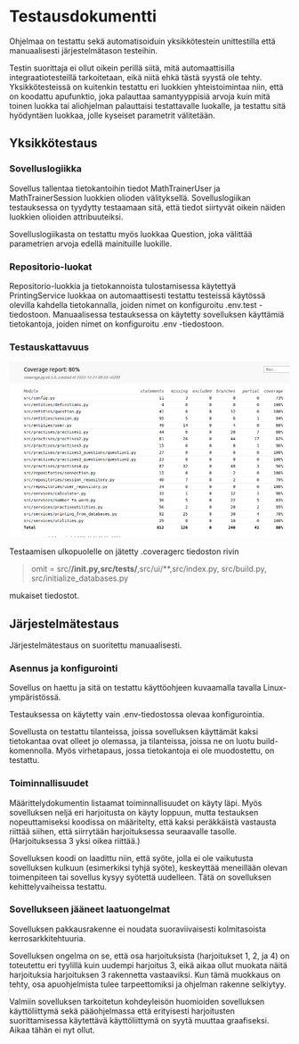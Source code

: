 # Testausdokumentti

Ohjelmaa on testattu sekä automatisoiduin yksikkötestein unittestilla että manuaalisesti järjestelmätason testeihin.

Testin suorittaja ei ollut oikein perillä siitä, mitä automaattisilla integraatiotesteillä tarkoitetaan, eikä niitä ehkä tästä syystä ole tehty. Yksikkötesteissä on kuitenkin testattu eri luokkien yhteistoimintaa niin, että on koodattu apufunktio, joka palauttaa samantyyppisiä arvoja kuin mitä toinen luokka tai aliohjelman palauttaisi testattavalle luokalle, ja testattu sitä hyödyntäen luokkaa, jolle kyseiset parametrit välitetään.

## Yksikkötestaus

### Sovelluslogiikka

Sovellus tallentaa tietokantoihin tiedot MathTrainerUser ja MathTrainerSession luokkien olioden välityksellä. Sovelluslogiikan testauksessa on tyydytty testaamaan sitä, että tiedot siirtyvät oikein näiden luokkien olioiden attribuuteiksi.

Sovelluslogiikasta on testattu myös luokkaa Question, joka välittää parametrien arvoja edellä mainituille luokille.

### Repositorio-luokat

Repositorio-luokkia ja tietokannoista tulostamisessa käytettyä PrintingService luokkaa on automaattisesti testattu testeissä käytössä olevilla kahdella tietokannalla, joiden nimet on konfiguroitu .env.test -tiedostoon. Manuaalisessa testauksessa on käytetty sovelluksen käyttämiä tietokantoja, joiden nimet on konfiguroitu .env -tiedostoon.

### Testauskattavuus

![Testauskattavuus](./kuvat/coverage_report.png)

Testaamisen ulkopuolelle on jätetty .coveragerc tiedoston rivin

> omit = src/**/__init__.py,src/tests/**,src/ui/**,src/index.py, src/build.py, src/initialize_databases.py

mukaiset tiedostot.

## Järjestelmätestaus

Järjestelmätestaus on suoritettu manuaalisesti.

### Asennus ja konfigurointi

Sovellus on haettu ja sitä on testattu käyttöohjeen kuvaamalla tavalla Linux-ympäristössä.

Testauksessa on käytetty vain .env-tiedostossa olevaa konfigurointia.

Sovellusta on testattu tilanteissa, joissa sovelluksen käyttämät kaksi tietokantaa ovat olleet jo olemassa, ja tilanteissa, joissa ne on luotu build-komennolla. Myös virhetapaus, jossa tietokantoja ei ole muodostettu, on testattu.

### Toiminnallisuudet

Määrittelydokumentin listaamat toiminnallisuudet on käyty läpi. Myös sovelluksen neljä eri harjoitusta on käyty loppuun, mutta testauksen nopeuttamiseksi koodissa on määritelty, että kaksi peräkkäistä vastausta riittää siihen, että siirrytään harjoituksessa seuraavalle tasolle. (Harjoituksessa 3 yksi oikea riittää.)

Sovelluksen koodi on laadittu niin, että syöte, jolla ei ole vaikutusta sovelluksen kulkuun (esimerkiksi tyhjä syöte), keskeyttää meneillään olevan toimenpiteen tai sovellus kysyy syötettä uudelleen. Tätä on sovelluksen kehittelyvaiheissa testattu.

### Sovellukseen jääneet laatuongelmat

Sovelluksen pakkausrakenne ei noudata suoraviivaisesti kolmitasoista kerrosarkkitehtuuria.

Sovelluksen ongelma on se, että osa harjoituksista (harjoitukset 1, 2, ja 4) on toteutettu eri tyylillä kuin uudempi harjoitus 3, eikä aikaa ollut muokata näitä harjoituksia harjoituksen 3 rakennetta vastaaviksi. Kun tämä muokkaus on tehty, osa apuohjelmista tulee tarpeettomiksi ja ohjelman rakenne selkiytyy.

Valmiin sovelluksen tarkoitetun kohdeyleisön huomioiden sovelluksen käyttöliittymä sekä pääohjelmassa että erityisesti harjoitusten suorittamisessa käytettävä käyttöliittymä on syytä muuttaa graafiseksi. Aikaa tähän ei nyt ollut.











